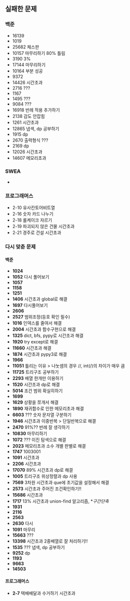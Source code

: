 ## 실패한 문제

### 백준

- 16139
- 1019
- 25682 체스판
- 10157 마무리하기 80% 틀림
- 3190 3%
- 17144 마무리하기
- 10164 부분 성공
- 9372
- 14426 시간초과
- 2716 ???
- 1167
- 1495 ???
- 9084 ???
- 16918 반례 적용 추가하기
- 2138 감도 안잡힘
- 1261 시간초과
- 12865 냅색, dp 공부하기
- 1915 dp
- 2670 출력형식 ???
- 2169 dp
- 12026 시간초과
- 14607 메모리초과


### SWEA

- 


### 프로그래머스
- 2-10 유사칸토어비트열
- 2-16 숫자 카드 나누기
- 2-18 롤케이크 자르기
- 2-19 파괴되지 않은 건물 시간초과
- 2-21 경주로 건설 시간초과


### 다시 맞춘 문제

#### 백준

- **1024**
- **1052** 다시 풀어보기
- **1057**
- **1158**
- **1251**
- **1406** 시간초과 global로 해결
- **1697** 다시풀어보기
- **2606**
- **2527** 범위조정(등호 확인 필수)
- **1016** 인덱스를 줄여서 해결
- **2004** 시간초과 함수구현으로 해결
- **1325** dict, bfs, pypy로 시간초과 해결
- **1920** try except로 해결
- **11660** 시간초과 해결
- **1874** 시간초과 pypy3로 해결
- **1966**
- **11051** 틀리는 이유 > 나눗셈의 경우 //, int(/)의 차이가 매우 큼
- **11725** 트리구조 공부하기
- **2293** 배열 한개만 이용하기
- **1520** 시간초과 dp로 해결
- **5014** 조건 범위 확실히하기
- **1699**
- **1629** 상황을 쪼개서 해결
- **1890** 재귀함수로 인한 메모리초과 해결
- **6603** ??? 숫자 문자열 구분하기
- **1946** 시간초과 이중반복 > 단일반복으로 해결
- **2470** 91%?? 반례 잘 생각하기
- **10830** 마무리하기
- **1072** ??? 이진 탐색으로 해결
- **2023** 메모리초과 소수 개별 판별로 해결
- **1747** 1003001
- **1091** 시간초과
- **2206** 시간초과
- **17070** 89% 시간초과 dp로 해결
- **1005** 트리구조 위상정렬과 dp 사용
- **7569** 3차원 시간초과 que에 초기값을 설정해서 해결
- **2573** 시간초과 주어진 조건확인하기!!
- **15686** 시간초과
- **1717** 13% 시간초과 union-find 알고리즘, **구간단축*
- **1931**
- **2116**
- **2563**
- **2630** 다시  
- **1091** 마무리
- **15663** ???
- **13398** 시간초과 2중배열로 잘 처리하기!!
- **1535** ??? 냅색, dp 공부하기
- **9252** dp
- **1193**
- **9663**
- **14503**


#### 프로그래머스

- **2-7** 택배배달과 수거하기 시간초과
